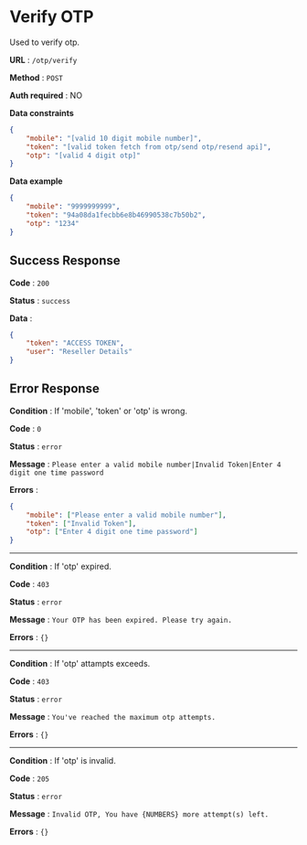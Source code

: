 # Verify OTP

Used to verify otp.

**URL** : `/otp/verify`

**Method** : `POST`

**Auth required** : NO

**Data constraints**

```json
{
	"mobile": "[valid 10 digit mobile number]",
	"token": "[valid token fetch from otp/send otp/resend api]",
	"otp": "[valid 4 digit otp]"
}
```

**Data example**

```json
{
	"mobile": "9999999999",
	"token": "94a08da1fecbb6e8b46990538c7b50b2",
	"otp": "1234"
}
```

## Success Response

**Code** : `200`

**Status** : `success`

**Data** :

```json
{
	"token": "ACCESS TOKEN",
	"user": "Reseller Details"
}
```

## Error Response

**Condition** : If 'mobile', 'token' or 'otp' is wrong.

**Code** : `0`

**Status** : `error`

**Message** : `Please enter a valid mobile number|Invalid Token|Enter 4 digit one time password`

**Errors** :

```json
{
	"mobile": ["Please enter a valid mobile number"],
	"token": ["Invalid Token"],
	"otp": ["Enter 4 digit one time password"]
}
```

---

**Condition** : If 'otp' expired.

**Code** : `403`

**Status** : `error`

**Message** : `Your OTP has been expired. Please try again.`

**Errors** : `{}`

---

**Condition** : If 'otp' attampts exceeds.

**Code** : `403`

**Status** : `error`

**Message** : `You've reached the maximum otp attempts.`

**Errors** : `{}`

---

**Condition** : If 'otp' is invalid.

**Code** : `205`

**Status** : `error`

**Message** : `Invalid OTP, You have {NUMBERS} more attempt(s) left.`

**Errors** : `{}`
